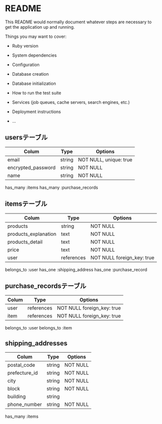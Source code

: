 # README

This README would normally document whatever steps are necessary to get the
application up and running.

Things you may want to cover:

* Ruby version

* System dependencies

* Configuration

* Database creation

* Database initialization

* How to run the test suite

* Services (job queues, cache servers, search engines, etc.)

* Deployment instructions

* ...

## usersテーブル

| Colum              | Type   |Options                 |
| -------------------| ------ | ---------------------- |
| email              | string | NOT NULL, unique: true |
| encrypted_password | string | NOT NULL               |
| name               | string | NOT NULL               |

has_many :items
has_many :purchase_records

## itemsテーブル

| Colum                | Type       |Options                     |
| ---------------------| -----------| -------------------------- |
| products             | string     | NOT NULL                   | 
| products_explanation | text       | NOT NULL                   |
| products_detail      | text       | NOT NULL                   |
| price                | text       | NOT NULL                   |
| user                 | references | NOT NULL foreign_key: true |

belongs_to :user
has_one :shipping_address
has_one :purchase_record

## purchase_recordsテーブル
| Colum              | Type       |Options                     |
| -------------------| ---------- | -------------------------- |
| user               | references | NOT NULL foreign_key: true |
| item               | references | NOT NULL foreign_key: true |

belongs_to :user
belongs_to :item


## shipping_addresses
| Colum              | Type   |Options                 |
| -------------------| ------ | ---------------------- |
| postal_code        | string | NOT NULL               |
| prefecture_id      | string | NOT NULL               |
| city               | string | NOT NULL               |
| block              | string | NOT NULL               |
| building           | string |                        |
| phone_number       | string | NOT NULL               |

has_many :items

